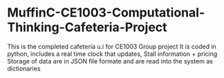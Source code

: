 # MuffinC-CE1003-Computational-Thinking-Cafeteria-Project
This is the completed cafeteria u.i for CE1003 Group project
It is coded in python, includes a real time clock that updates, Stall information + pricing
Storage of data are in JSON file formate and are read into the system as dictionaries
